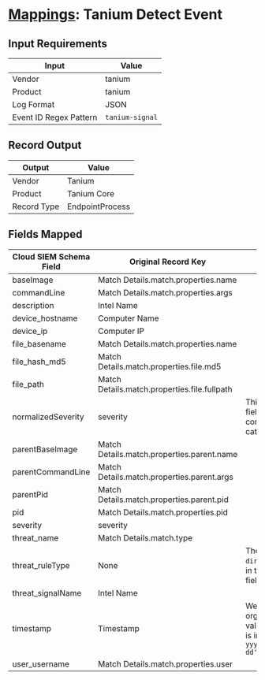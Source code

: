 # [Mappings](README.md): Tanium Detect Event

## Input Requirements

|Input|Value|
|-----|-----|
|Vendor|tanium|
|Product|tanium|
|Log Format|JSON|
|Event ID Regex Pattern|`tanium-signal`|

## Record Output

|Output|Value|
|------|-----|
|Vendor|Tanium|
|Product|Tanium Core|
|Record Type|EndpointProcess|

## Fields Mapped

|Cloud SIEM Schema Field|Original Record Key|Notes|
|-----------------------|-------------------|-----|
|baseImage|Match Details.match.properties.name||
|commandLine|Match Details.match.properties.args||
|description|Intel Name||
|device_hostname|Computer Name||
|device_ip|Computer IP||
|file_basename|Match Details.match.properties.name||
|file_hash_md5|Match Details.match.properties.file.md5||
|file_path|Match Details.match.properties.file.fullpath||
|normalizedSeverity|severity|This is a lookup field. More info to come in the catalog later...|
|parentBaseImage|Match Details.match.properties.parent.name||
|parentCommandLine|Match Details.match.properties.parent.args||
|parentPid|Match Details.match.properties.parent.pid||
|pid|Match Details.match.properties.pid||
|severity|severity||
|threat_name|Match Details.match.type||
|threat_ruleType|None|The static text `direct` is populated in this schema field.|
|threat_signalName|Intel Name||
|timestamp|Timestamp|We expect the orginal record value of `Timestamp` is in the format `yyyy-MM-dd'T'HH:mm:ss.sssZ`|
|user_username|Match Details.match.properties.user||

